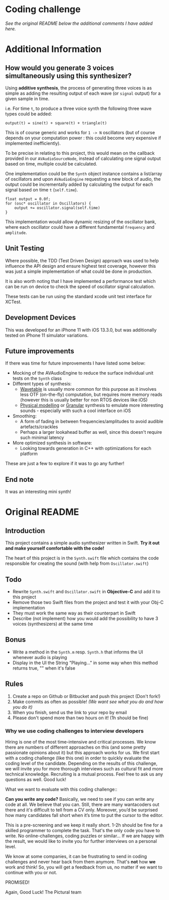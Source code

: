 # Coding challenge

*See the original README below the additional comments I have added here.*

# Additional Information

## How would you generate 3 voices simultaneously using this synthesizer?

Using **additive synthesis**, the process of generating three voices is as simple as adding the resulting output of each wave (or `signal` output) for a given sample in time.

i.e. For time `t`, to produce a three voice synth the following three wave types could be added:
```
output(t) = sine(t) + square(t) + triangle(t)
```

This is of course generic and works for `1 -> N` oscillators (but of course depends on your computation power : this could become very expensive if implemented inefficiently).

To be precise in relating to this project, this would mean on the callback provided in our `AVAudioSourceNode`, instead of calculating one signal output based on time, multiple could be calculated.

One implementation could be the `Synth` object instance contains a list/array of oscillators and upon `AVAudioEngine` requesting a new block of audio, the output could be incrementally added by calculating the output for each signal based on time `t` (`self.time`).

```
float output = 0.0f;
for (osc* oscillator in Oscillators) {
    output += oscillator.signal(self.time)
}
```

This implementation would allow dynamic resizing of the oscillator bank, where each oscillator could have a different fundamental `frequency` and `amplitude`.

## Unit Testing

Where possible, the TDD (Test Driven Design) approach was used to help influence the API design and ensure highest test coverage, however this was just a simple implementation of what could be done in production.

It is also worth noting that I have implemented a performance test which can be run on device to check the speed of oscillator signal calculation. 

These tests can be run using the standard xcode unit test interface for XCTest.

## Development Devices

This was developed for an iPhone 11 with iOS 13.3.0, but was additionally tested on iPhone 11 simulator variations.

## Future improvements

If there was time for future improvements I have listed some below:
- Mocking of the AVAudioEngine to reduce the surface individual unit tests on the `Synth` class
- Different types of synthesis:
  - [Wavetable](http://www.aes.org/e-lib/browse.cfm?elib=7379) is usually more common for this purpose as it involves less OTF (on-the-fly) computation, but requires more memory reads (however this is usually better for non RTOS devices like iOS)
  - [Physical modelling](https://ccrma.stanford.edu/software/stk/) or [Granular](http://www.aes.org/e-lib/browse.cfm?elib=11144) synthesis to emulate more interesting sounds - especially with such a cool interface on iOS
- Smoothing:
  - A form of fading in between frequencies/amplitudes to avoid audible artefacts/crackles
  - Perhaps a larger lookahead buffer as well, since this doesn't require such minimal latency
- More optimized synthesis in software:
  - Looking towards generation in C++ with optimizations for each platform


These are just a few to explore if it was to go any further!

## End note

It was an interesting mini synth!

# Original README
## Introduction

This project contains a simple audio synthesizer written in Swift.
**Try it out and make yourself comfortable with the code!**

The heart of this project is in the `Synth.swift` file which contains the code
responsible for creating the sound (with help from `Oscillator.swift`)


## Todo

- Rewrite `Synth.swift` and `Oscillator.swift` in **Objective-C** and add it to this project
- Remove those two Swift files from the project and test it with your Obj-C implementation 
- They must work the same way as their counterpart in Swift
- Describe (not implement) how you would add the possibility to have 3 voices (synthesizers) at the same time

## Bonus

- Write a method in the `Synth.m` resp. `Synth.h` that informs the UI whenever audio is playing
- Display in the UI the String "Playing..." in some way when this method returns true, "" when it's false


## Rules

1. Create a repo on Github or Bitbucket and push this project (Don't fork!)
2. Make commits as often as possible! *(We want see what you do and how you do it)*
3. When you finish, send us the link to your repo by email
4. Please don't spend more than two hours on it! (1h should be fine)


### Why we use coding challenges to interview developers

Hiring is one of the most time-intensive and critical processes.
We know there are numbers of different approaches on this (and some pretty passionate opinions about it) but this approach works for us.
We first start with a coding challenge (like this one) in order to quickly evaluate the coding level of the candidate. Depending on the results of this challenge, we will invite you for more thorough interviews such as cultural fit and more technical knowledge. Recruiting is a mutual process. Feel free to ask us any questions as well.
Good luck!

What we want to evaluate with this coding challenge::

**Can you write any code?**
Basically, we need to see if you can write any code at all. We believe that you can. Still, there are many wantacoders out there and it's difficult to tell from a CV only.
Moreover, you’d be surprised how many candidates fall short when it’s time to put the cursor to the editor.

This is a pre-screening and we keep it really short. 1-2h should be fine for a skilled programmer to complete the task.
That's the only code you have to write. No online-challenges, coding puzzles or similar...
If we are happy with the result, we would like to invite you for further interviews on a personal level.

We know at some companies, it can be frustrating to send in coding challenges and never hear back from them anymore.
That's **not** how **we** work and think! So, you will get a feedback from us, no matter if we want to continue with you or not.

PROMISED!

Again, Good Luck!
The Pictural team
